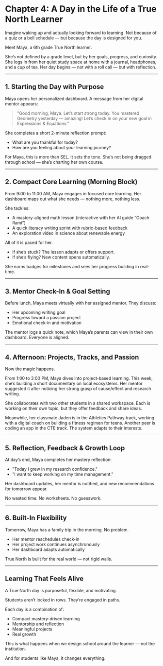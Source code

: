 # Chapter 4: A Day in the Life of a True North Learner

Imagine waking up and actually looking forward to learning. Not because of a quiz or a bell schedule — but because the day is designed for you.

Meet Maya, a 6th grade True North learner.

She’s not defined by a grade level, but by her goals, progress, and curiosity. She logs in from her quiet study space at home with a journal, headphones, and a cup of tea. Her day begins — not with a roll call — but with reflection.

---

## 1. Starting the Day with Purpose

Maya opens her personalized dashboard. A message from her digital mentor appears:

> "Good morning, Maya. Let’s start strong today. You mastered Geometry yesterday — amazing! Let’s check in on your new goal in Expressions & Equations."

She completes a short 2-minute reflection prompt:
- What are you thankful for today?
- How are you feeling about your learning journey?

For Maya, this is more than SEL. It sets the tone. She’s not being dragged through school — she’s charting her own course.

---

## 2. Compact Core Learning (Morning Block)

From 9:00 to 11:00 AM, Maya engages in focused core learning. Her dashboard maps out what she needs — nothing more, nothing less.

She tackles:
- A mastery-aligned math lesson (interactive with her AI guide “Coach Rami”)
- A quick literacy writing sprint with rubric-based feedback
- An exploration video in science about renewable energy

All of it is paced for her.
- If she’s stuck? The lesson adapts or offers support.
- If she’s flying? New content opens automatically.

She earns badges for milestones and sees her progress building in real-time.

---

## 3. Mentor Check-In & Goal Setting

Before lunch, Maya meets virtually with her assigned mentor. They discuss:
- Her upcoming writing goal
- Progress toward a passion project
- Emotional check-in and motivation

The mentor logs a quick note, which Maya’s parents can view in their own dashboard. Everyone is aligned.

---

## 4. Afternoon: Projects, Tracks, and Passion

Now the magic happens.

From 1:00 to 3:00 PM, Maya dives into project-based learning. This week, she’s building a short documentary on local ecosystems. Her mentor suggested it after noticing her strong grasp of cause/effect and research writing.

She collaborates with two other students in a shared workspace. Each is working on their own topic, but they offer feedback and share ideas.

Meanwhile, her classmate Jaden is in the Athletics Pathway track, working with a digital coach on building a fitness regimen for teens. Another peer is coding an app in the CTE track. The system adapts to their interests.

---

## 5. Reflection, Feedback & Growth Loop

At day’s end, Maya completes her mastery reflection:
- "Today I grew in my research confidence."
- "I want to keep working on my time management."

Her dashboard updates, her mentor is notified, and new recommendations for tomorrow appear.

No wasted time. No worksheets. No guesswork.

---

## 6. Built-In Flexibility

Tomorrow, Maya has a family trip in the morning. No problem.
- Her mentor reschedules check-in
- Her project work continues asynchronously
- Her dashboard adapts automatically

True North is built for the real world — not rigid walls.

---

## Learning That Feels Alive

A True North day is purposeful, flexible, and motivating.

Students aren’t locked in rows. They’re engaged in paths.

Each day is a combination of:
- Compact mastery-driven learning
- Mentorship and reflection
- Meaningful projects
- Real growth

This is what happens when we design school around the learner — not the institution.

And for students like Maya, it changes everything.
